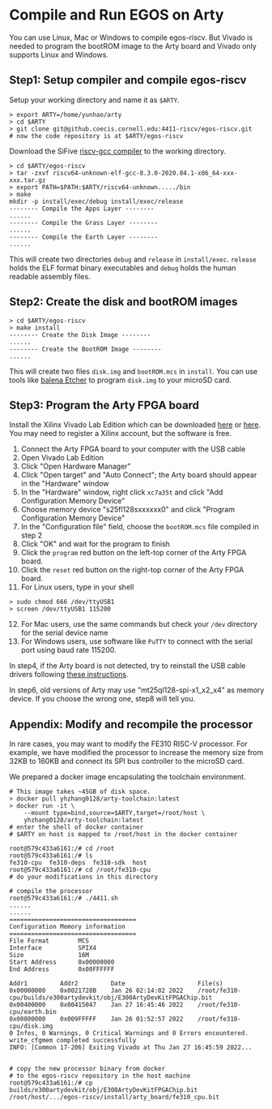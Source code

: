 # Compile and Run EGOS on Arty

You can use Linux, Mac or Windows to compile egos-riscv.
But Vivado is needed to program the bootROM image to the Arty board and Vivado only supports Linux and Windows.

## Step1: Setup compiler and compile egos-riscv

Setup your working directory and name it as `$ARTY`.

```shell
> export ARTY=/home/yunhao/arty
> cd $ARTY
> git clone git@github.coecis.cornell.edu:4411-riscv/egos-riscv.git
# now the code repository is at $ARTY/egos-riscv
```

Download the SiFive [riscv-gcc compiler](https://github.com/sifive/freedom-tools/releases/tag/v2020.04.0-Toolchain.Only) to the working directory.

```shell
> cd $ARTY/egos-riscv
> tar -zxvf riscv64-unknown-elf-gcc-8.3.0-2020.04.1-x86_64-xxx-xxx.tar.gz
> export PATH=$PATH:$ARTY/riscv64-unknown...../bin
> make
mkdir -p install/exec/debug install/exec/release
-------- Compile the Apps Layer --------
......
-------- Compile the Grass Layer --------
......
-------- Compile the Earth Layer --------
......
```

This will create two directories `debug` and `release` in `install/exec`. 
`release` holds the ELF format binary executables and `debug` holds the human readable assembly files.

## Step2: Create the disk and bootROM images

```shell
> cd $ARTY/egos-riscv
> make install
-------- Create the Disk Image --------
......
-------- Create the BootROM Image --------
......
```

This will create two files `disk.img` and `bootROM.mcs` in `install`.
You can use tools like [balena Etcher](https://www.balena.io/etcher/) to program `disk.img` to your microSD card.

## Step3: Program the Arty FPGA board

Install the Xilinx Vivado Lab Edition which can be downloaded [here](https://drive.google.com/file/d/1VS6_mxb6yrAxdDtlXkHdB-8jg9CScacw/view?usp=sharing) or [here](https://www.xilinx.com/support/download.html). You may need to register a Xilinx account, but the software is free.

1. Connect the Arty FPGA board to your computer with the USB cable
2. Open Vivado Lab Edition
3. Click "Open Hardware Manager"
4. Click "Open target" and "Auto Connect"; the Arty board should appear in the "Hardware" window
5. In the "Hardware" window, right click `xc7a35t` and click "Add Configuration Memory Device"
6. Choose memory device "s25fl128sxxxxxx0" and click "Program Configuration Memory Device"
7. In the "Configuration file" field, choose the `bootROM.mcs` file compiled in step 2
8. Click "OK" and wait for the program to finish
9. Click the `program` red button on the left-top corner of the Arty FPGA board.
10. Click the `reset` red button on the right-top corner of the Arty FPGA board.
11. For Linux users, type in your shell
```shell
> sudo chmod 666 /dev/ttyUSB1
> screen /dev/ttyUSB1 115200
```
12. For Mac users, use the same commands but check your `/dev` directory for the serial device name
13. For Windows users, use software like `PuTTY` to connect with the serial port using baud rate 115200.

In step4, if the Arty board is not detected, try to reinstall the USB cable drivers following [these instructions](https://support.xilinx.com/s/article/59128?language=en_US).

In step6, old versions of Arty may use "mt25ql128-spi-x1_x2_x4" as memory device. 
If you choose the wrong one, step8 will tell you.

## Appendix: Modify and recompile the processor

In rare cases, you may want to modify the FE310 RISC-V processor.
For example, we have modified the processor to increase the memory size from 32KB to 160KB and connect its SPI bus controller to the microSD card.

We prepared a docker image encapsulating the toolchain environment.

```shell
# This image takes ~45GB of disk space.
> docker pull yhzhang0128/arty-toolchain:latest
> docker run -it \
	--mount type=bind,source=$ARTY,target=/root/host \
	yhzhang0128/arty-toolchain:latest
# enter the shell of docker container
# $ARTY on host is mapped to /root/host in the docker container

root@579c433a6161:/# cd /root
root@579c433a6161:/# ls
fe310-cpu  fe310-deps  fe310-sdk  host
root@579c433a6161:/# cd /root/fe310-cpu
# do your modifications in this directory

# compile the processor
root@579c433a6161:/# ./4411.sh
......
......
===================================
Configuration Memory information
===================================
File Format        MCS
Interface          SPIX4
Size               16M
Start Address      0x00000000
End Address        0x00FFFFFF

Addr1         Addr2         Date                    File(s)
0x00000000    0x0021728B    Jan 26 02:14:02 2022    /root/fe310-cpu/builds/e300artydevkit/obj/E300ArtyDevKitFPGAChip.bit
0x00400000    0x00415047    Jan 27 16:45:46 2022    /root/fe310-cpu/earth.bin
0x00800000    0x009FFFFF    Jan 26 01:52:57 2022    /root/fe310-cpu/disk.img
0 Infos, 0 Warnings, 0 Critical Warnings and 0 Errors encountered.
write_cfgmem completed successfully
INFO: [Common 17-206] Exiting Vivado at Thu Jan 27 16:45:59 2022...


# copy the new processor binary from docker
# to the egos-riscv repository in the host machine
root@579c433a6161:/# cp builds/e300artydevkit/obj/E300ArtyDevKitFPGAChip.bit /root/host/.../egos-riscv/install/arty_board/fe310_cpu.bit
```